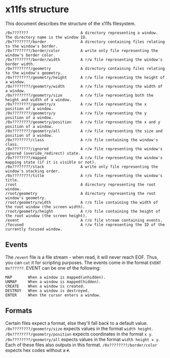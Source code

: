 x11fs structure
===============

This document describes the structure of the x11fs filesystem.

```
/0x???????                       A directory representing a window. The directory name is the window ID.
/0x????????/border               A directory containing files relating to the window's border.
/0x????????/border/color         A write only file representing the window's border color.
/0x????????/border/width         A r/w file representing the window's border width.
/0x????????/geometry             A directory containing files relating to the window's geometry.
/0x????????/geometry/height      A r/w file representing the height of a window.
/0x????????/geometry/width       A r/w file representing the width of a window.
/0x????????/geometry/size        A r/w file representing both the height and width of a window.
/0x????????/geometry/x           A r/w file representing the x position of a window.
/0x????????/geometry/y           A r/w file representing the y position of a window.
/0x????????/geometry/position    A r/w file representing the x and y position of a window.
/0x????????/geometry/all         A r/w file representing the size and position of a window.
/0x????????/class                A r/o file containing the window's class.
/0x????????/ignored              A r/w file representing the window's ignored (overide_redirect) state.
/0x????????/mapped               A r/w file representing the window's mapping state (if it is visible or not).
/0x????????/stack                A write only file representing the window's stacking order.
/0x????????/title                A r/o file representing the window's title.
/root                            A directory representing the root window.
/root/geometry                   A directory representing the root window's geometry. 
/root/geometry/width             A r/o file containing the width of the root window (the screen width).
/root/geometry/height            A r/o file containing the height of the root window (the screen height).
/event                           A r/o file stream containing events.
/focused                         A r/w file representing the ID of the currently focused window.
```

Events
------
The `/event` file is a file stream - when read, it will never reach EOF. Thus, you can `cat` it for scripting purposes. 
The events come in the format `EVENT 0x??????`.
EVENT can be one of the following:
```
MAP       When a window is mapped(unhidden).
UNMAP     When a window is mapped(hidden).
CREATE    When a window is created.
DESTROY   When a window is destroyed.
ENTER     When the cursor enters a window.
```

Formats
-------
Certain files expect a format, else they'll fall back to a default value.
`/0x????????/geometry/size` expects values in the format `width height`.
`/0x????????/geometry/position` expects coordinates in the format `x y`. 
`/0x????????/geometry/all` expects values in the format `width height x y`.
Each of these files also outputs in this format.
`/0x????????/border/color` expects hex codes without a `#`. 
